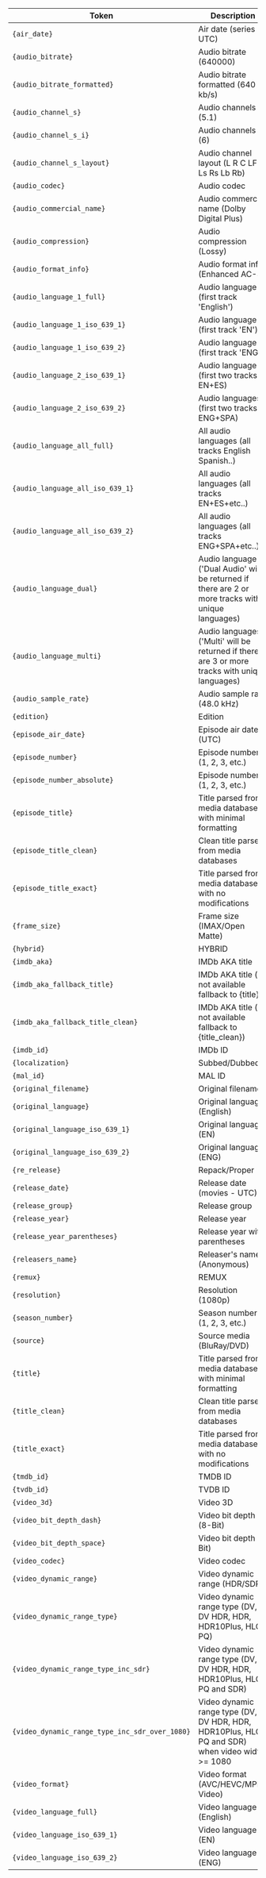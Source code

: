 | Token | Description |
|-------|-------------|
| `{air_date}` | Air date (series - UTC) |
| `{audio_bitrate}` | Audio bitrate (640000) |
| `{audio_bitrate_formatted}` | Audio bitrate formatted (640 kb/s) |
| `{audio_channel_s}` | Audio channels (5.1) |
| `{audio_channel_s_i}` | Audio channels (6) |
| `{audio_channel_s_layout}` | Audio channel layout (L R C LFE Ls Rs Lb Rb) |
| `{audio_codec}` | Audio codec |
| `{audio_commercial_name}` | Audio commercial name (Dolby Digital Plus) |
| `{audio_compression}` | Audio compression (Lossy) |
| `{audio_format_info}` | Audio format info (Enhanced AC-3) |
| `{audio_language_1_full}` | Audio language (first track 'English') |
| `{audio_language_1_iso_639_1}` | Audio language (first track 'EN') |
| `{audio_language_1_iso_639_2}` | Audio language (first track 'ENG') |
| `{audio_language_2_iso_639_1}` | Audio language (first two tracks EN+ES) |
| `{audio_language_2_iso_639_2}` | Audio languages (first two tracks ENG+SPA) |
| `{audio_language_all_full}` | All audio languages (all tracks English Spanish..) |
| `{audio_language_all_iso_639_1}` | All audio languages (all tracks EN+ES+etc..) |
| `{audio_language_all_iso_639_2}` | All audio languages (all tracks ENG+SPA+etc..) |
| `{audio_language_dual}` | Audio language ('Dual Audio' will be returned if there are 2 or more tracks with unique languages) |
| `{audio_language_multi}` | Audio languages ('Multi' will be returned if there are 3 or more tracks with unique languages) |
| `{audio_sample_rate}` | Audio sample rate (48.0 kHz) |
| `{edition}` | Edition |
| `{episode_air_date}` | Episode air date (UTC) |
| `{episode_number}` | Episode number (1, 2, 3, etc.) |
| `{episode_number_absolute}` | Episode number (1, 2, 3, etc.) |
| `{episode_title}` | Title parsed from media databases with minimal formatting |
| `{episode_title_clean}` | Clean title parsed from media databases |
| `{episode_title_exact}` | Title parsed from media databases with no modifications |
| `{frame_size}` | Frame size (IMAX/Open Matte) |
| `{hybrid}` | HYBRID |
| `{imdb_aka}` | IMDb AKA title |
| `{imdb_aka_fallback_title}` | IMDb AKA title (if not available fallback to {title}) |
| `{imdb_aka_fallback_title_clean}` | IMDb AKA title (if not available fallback to {title_clean}) |
| `{imdb_id}` | IMDb ID |
| `{localization}` | Subbed/Dubbed |
| `{mal_id}` | MAL ID |
| `{original_filename}` | Original filename |
| `{original_language}` | Original language (English) |
| `{original_language_iso_639_1}` | Original language (EN) |
| `{original_language_iso_639_2}` | Original language (ENG) |
| `{re_release}` | Repack/Proper |
| `{release_date}` | Release date (movies - UTC) |
| `{release_group}` | Release group |
| `{release_year}` | Release year |
| `{release_year_parentheses}` | Release year with parentheses |
| `{releasers_name}` | Releaser's name (Anonymous) |
| `{remux}` | REMUX |
| `{resolution}` | Resolution (1080p) |
| `{season_number}` | Season number (1, 2, 3, etc.) |
| `{source}` | Source media (BluRay/DVD) |
| `{title}` | Title parsed from media databases with minimal formatting |
| `{title_clean}` | Clean title parsed from media databases |
| `{title_exact}` | Title parsed from media databases with no modifications |
| `{tmdb_id}` | TMDB ID |
| `{tvdb_id}` | TVDB ID |
| `{video_3d}` | Video 3D |
| `{video_bit_depth_dash}` | Video bit depth (8-Bit) |
| `{video_bit_depth_space}` | Video bit depth (8 Bit) |
| `{video_codec}` | Video codec |
| `{video_dynamic_range}` | Video dynamic range (HDR/SDR) |
| `{video_dynamic_range_type}` | Video dynamic range type (DV, DV HDR, HDR, HDR10Plus, HLG, PQ) |
| `{video_dynamic_range_type_inc_sdr}` | Video dynamic range type (DV, DV HDR, HDR, HDR10Plus, HLG, PQ and SDR) |
| `{video_dynamic_range_type_inc_sdr_over_1080}` | Video dynamic range type (DV, DV HDR, HDR, HDR10Plus, HLG, PQ and SDR) when video width >= 1080 |
| `{video_format}` | Video format (AVC/HEVC/MPEG Video) |
| `{video_language_full}` | Video language (English) |
| `{video_language_iso_639_1}` | Video language (EN) |
| `{video_language_iso_639_2}` | Video language (ENG) |
